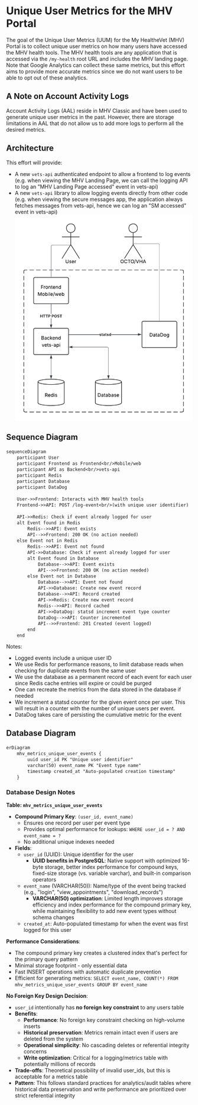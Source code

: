 # Unique User Metrics for the MHV Portal

The goal of the Unique User Metrics (UUM) for the My HealtheVet (MHV) Portal is to collect unique user metrics on how many users have accessed the MHV health tools. The MHV health tools are any application that is accessed via the `/my-health` root URL and includes the MHV landing page. Note that Google Analytics can collect these same metrics, but this effort aims to provide more accurate metrics since we do not want users to be able to opt out of these analytics.

## A Note on Account Activity Logs
Account Activity Logs (AAL) reside in MHV Classic and have been used to generate unique user metrics in the past. However, there are storage limitations in AAL that do not allow us to add more logs to perform all the desired metrics.

## Architecture
This effort will provide:
- A new `vets-api` authenticated endpoint to allow a frontend to log events (e.g. when viewing the MHV Landing Page, we can call the logging API to log an "MHV Landing Page accessed" event in vets-api)
- A new `vets-api` library to allow logging events directly from other code (e.g. when viewing the secure messages app, the application always fetches messages from vets-api, hence we can log an "SM accessed" event in vets-api)
![UUM Architecture](architecture.png "UUM Architecture")

## Sequence Diagram

```mermaid
sequenceDiagram
    participant User
    participant Frontend as Frontend<br/>Mobile/web
    participant API as Backend<br/>vets-api
    participant Redis
    participant Database
    participant DataDog

    User->>Frontend: Interacts with MHV health tools
    Frontend->>API: POST /log-event<br/>(with unique user identifier)
    
    API->>Redis: Check if event already logged for user
    alt Event found in Redis
        Redis-->>API: Event exists
        API-->>Frontend: 200 OK (no action needed)
    else Event not in Redis
        Redis-->>API: Event not found
        API->>Database: Check if event already logged for user
        alt Event found in Database
            Database-->>API: Event exists
            API-->>Frontend: 200 OK (no action needed)
        else Event not in Database
            Database-->>API: Event not found
            API->>Database: Create new event record
            Database-->>API: Record created
            API->>Redis: Create new event record
            Redis-->>API: Record cached
            API->>DataDog: statsd increment event type counter
            DataDog-->>API: Counter incremented
            API-->>Frontend: 201 Created (event logged)
        end
    end
```

Notes:
- Logged events include a unique user ID
- We use Redis for performance reasons, to limit database reads when checking for duplicate events from the same user
- We use the database as a permanent record of each event for each user since Redis cache entries will expire or could be purged 
- One can recreate the metrics from the data stored in the database if needed
- We increment a statsd counter for the given event once per user. This will result in a counter with the number of unique users per event.
- DataDog takes care of persisting the cumulative metric for the event

## Database Diagram

```mermaid
erDiagram
    mhv_metrics_unique_user_events {
        uuid user_id PK "Unique user identifier"
        varchar(50) event_name PK "Event type name"
        timestamp created_at "Auto-populated creation timestamp"
    }
```

### Database Design Notes

**Table: `mhv_metrics_unique_user_events`**
- **Compound Primary Key**: `(user_id, event_name)`
  - Ensures one record per user per event type
  - Provides optimal performance for lookups: `WHERE user_id = ? AND event_name = ?`
  - No additional unique indexes needed
- **Fields**:
  - `user_id` (UUID): Unique identifier for the user
    - **UUID benefits in PostgreSQL**: Native support with optimized 16-byte storage, better index performance for compound keys, fixed-size storage (vs. variable varchar), and built-in comparison operators
  - `event_name` (VARCHAR(50)): Name/type of the event being tracked (e.g., "login", "view_appointments", "download_records")
    - **VARCHAR(50) optimization**: Limited length improves storage efficiency and index performance for the compound primary key, while maintaining flexibility to add new event types without schema changes
  - `created_at`: Auto-populated timestamp for when the event was first logged for this user

**Performance Considerations**:
- The compound primary key creates a clustered index that's perfect for the primary query pattern
- Minimal storage footprint - only essential data
- Fast INSERT operations with automatic duplicate prevention
- Efficient for generating metrics: `SELECT event_name, COUNT(*) FROM mhv_metrics_unique_user_events GROUP BY event_name`

**No Foreign Key Design Decision**:
- `user_id` intentionally has **no foreign key constraint** to any users table
- **Benefits**:
  - **Performance**: No foreign key constraint checking on high-volume inserts
  - **Historical preservation**: Metrics remain intact even if users are deleted from the system
  - **Operational simplicity**: No cascading deletes or referential integrity concerns
  - **Write optimization**: Critical for a logging/metrics table with potentially millions of records
- **Trade-offs**: Theoretical possibility of invalid user_ids, but this is acceptable for a metrics table
- **Pattern**: This follows standard practices for analytics/audit tables where historical data preservation and write performance are prioritized over strict referential integrity
